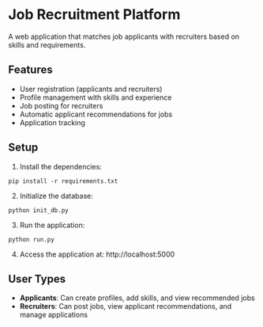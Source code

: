 # Job Recruitment Platform

A web application that matches job applicants with recruiters based on skills and requirements.

## Features
- User registration (applicants and recruiters)
- Profile management with skills and experience
- Job posting for recruiters
- Automatic applicant recommendations for jobs
- Application tracking

## Setup

1. Install the dependencies:
```
pip install -r requirements.txt
```

2. Initialize the database:
```
python init_db.py
```

3. Run the application:
```
python run.py
```

4. Access the application at: http://localhost:5000

## User Types
- **Applicants**: Can create profiles, add skills, and view recommended jobs
- **Recruiters**: Can post jobs, view applicant recommendations, and manage applications 